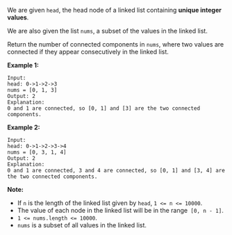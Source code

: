 We are given `head`, the head node of a linked list containing  **unique
integer values**.

We are also given the list `nums`, a subset of the values in the linked list.

Return the number of connected components in `nums`, where two values are
connected if they appear consecutively in the linked list.

**Example 1:**

    
    
    Input: 
    head: 0->1->2->3
    nums = [0, 1, 3]
    Output: 2
    Explanation: 
    0 and 1 are connected, so [0, 1] and [3] are the two connected components.
    

**Example 2:**

    
    
    Input: 
    head: 0->1->2->3->4
    nums = [0, 3, 1, 4]
    Output: 2
    Explanation: 
    0 and 1 are connected, 3 and 4 are connected, so [0, 1] and [3, 4] are the two connected components.
    

**Note:**

  * If `n` is the length of the linked list given by `head`, `1 <= n <= 10000`.
  * The value of each node in the linked list will be in the range` [0, n - 1]`.
  * `1 <= nums.length <= 10000`.
  * `nums` is a subset of all values in the linked list.

